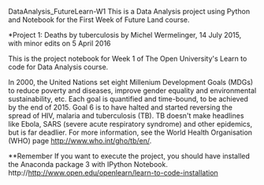 DataAnalysis_FutureLearn-W1
This is a Data Analysis project using Python and Notebook for the First Week of Future Land course.

*Project 1: Deaths by tuberculosis by Michel Wermelinger, 14 July 2015, with minor edits on 5 April 2016

This is the project notebook for Week 1 of The Open University's Learn to code for Data Analysis course.

In 2000, the United Nations set eight Millenium Development Goals (MDGs) to reduce poverty and diseases, improve gender equality and environmental sustainability, etc. Each goal is quantified and time-bound, to be achieved by the end of 2015. Goal 6 is to have halted and started reversing the spread of HIV, malaria and tuberculosis (TB). TB doesn't make headlines like Ebola, SARS (severe acute respiratory syndrome) and other epidemics, but is far deadlier. For more information, see the World Health Organisation (WHO) page http://www.who.int/gho/tb/en/.

**Remember If you want to execute the project, you should have installed the Anaconda package 3 with IPython Notebook. http://http://www.open.edu/openlearn/learn-to-code-installation

